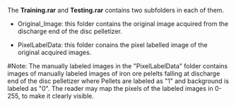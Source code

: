 The **Training.rar** and **Testing.rar** contains two subfolders in each of them.
- Original_Image: this folder contains the original image acquired from the discharge end of the disc pelletizer.
  
- PixelLabelData: this folder conains the pixel labelled image of the original acquired images.

#Note:
The manually labeled images in the "PixelLabelData" folder contains images of manually labeled images of iron ore pelelts falling at discharge end of the disc pelletizer
where Pellets are labeled as "1" and background is labeled as "0". The reader may map the pixels of the labeled images in 0-255, to make it clearly visible.
